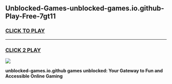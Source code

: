 
## Unblocked-Games-unblocked-games.io.github-Play-Free-7gt11
<h3>
<a href="https://premium76.site?title=unblocked-games.io.github&ref=09A">CLICK TO PLAY</a></h3>
<hr>

<h3>
<a href="https://premium76.site?title=unblocked-games.io.github&ref=09A">CLICK 2 PLAY</a>
  
</h3>

<a href="https://premium76.site?title=unblocked-games.io.github&ref=09A"><img src="https://clearcache.store/games.png"></a>


**unblocked-games.io.github games unblocked: Your Gateway to Fun and Accessible Online Gaming**
